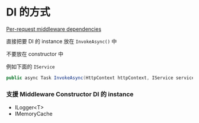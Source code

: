 # DI 的方式

[Per-request middleware dependencies](https://docs.microsoft.com/en-us/aspnet/core/fundamentals/middleware/write#per-request-middleware-dependencies)

直接把要 DI 的 instance 放在 `InvokeAsync()` 中

不要放在 constructor 中

例如下面的 `IService`

```csharp
public async Task InvokeAsync(HttpContext httpContext, IService service)
```

### 支援 Middleware Constructor DI 的 instance

-   ILogger\<T>
-   IMemoryCache
